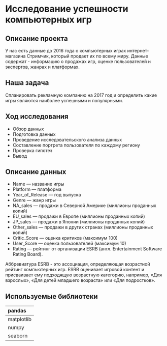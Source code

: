 # Исследование успешности компьютерных игр 

## Описание проекта
У нас есть данные до 2016 года о компьютерных играх интернет-магазина Стримчик, который продает их по всему миру. Данные содержат - информацию о продажах игр, оценке пользователей и экспертов, жанрах и платформах.

## Наша задача
Cпланировать рекламную компанию на 2017 год и определить какие игры являются наиболее успешными и популярными.

## Ход исследования
- Обзор данных
- Подготовка данных
- Проведение исследовательского анализа данных
- Составление портрета пользователя по каждому региону
- Проверка гипотез
- Вывод

## Описание данных
- Name — название игры
- Platform — платформа
- Year_of_Release — год выпуска
- Genre — жанр игры
- NA_sales — продажи в Северной Америке (миллионы проданных копий)
- EU_sales — продажи в Европе (миллионы проданных копий)
- JP_sales — продажи в Японии (миллионы проданных копий)
- Other_sales — продажи в других странах (миллионы проданных копий)
- Critic_Score — оценка критиков (максимум 100)
- User_Score — оценка пользователей (максимум 10)
- Rating — рейтинг от организации ESRB (англ. Entertainment Software Rating Board). 

Аббревиатура ESRB - это ассоциация, определяющая возрастной рейтинг компьютерных игр. ESRB оценивает игровой контент и присваивает ему подходящую возрастную категорию, например, «Для взрослых», «Для детей младшего возраста» или «Для подростков».

## Используемые библиотеки
|pandas|
| :--------- |
|matplotlib|
| numpy |
| seaborn |
